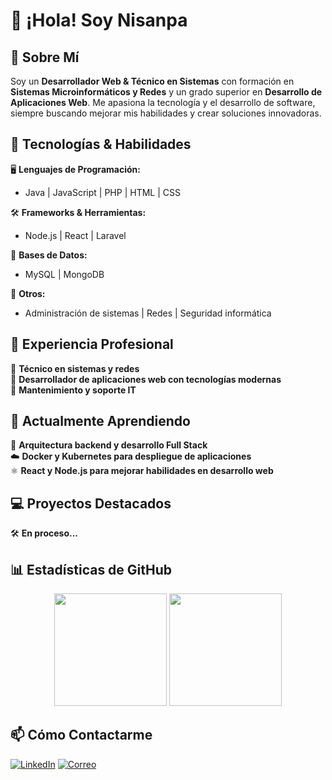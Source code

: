 # 👋 ¡Hola! Soy Nisanpa

## 🚀 Sobre Mí

Soy un **Desarrollador Web & Técnico en Sistemas** con formación en **Sistemas Microinformáticos y Redes** y un grado superior en **Desarrollo de Aplicaciones Web**. Me apasiona la tecnología y el desarrollo de software, siempre buscando mejorar mis habilidades y crear soluciones innovadoras.

## 🔧 Tecnologías & Habilidades

🖥️ **Lenguajes de Programación:**
- Java | JavaScript | PHP | HTML | CSS

🛠️ **Frameworks & Herramientas:**
- Node.js | React | Laravel

💾 **Bases de Datos:**
- MySQL | MongoDB

🔐 **Otros:**
- Administración de sistemas | Redes | Seguridad informática

## 💼 Experiencia Profesional

📌 **Técnico en sistemas y redes**  
📌 **Desarrollador de aplicaciones web con tecnologías modernas**  
📌 **Mantenimiento y soporte IT**

## 🌱 Actualmente Aprendiendo

🚀 **Arquitectura backend y desarrollo Full Stack**  
☁️ **Docker y Kubernetes para despliegue de aplicaciones**  
⚛️ **React y Node.js para mejorar habilidades en desarrollo web**

## 💻 Proyectos Destacados

🛠️ **En proceso...** 


## 📊 Estadísticas de GitHub

<div align="center">
  <img src="https://github-readme-stats.vercel.app/api?username=nisanpa04&show_icons=true&theme=radical" height="180px" />
  <img src="https://github-readme-stats.vercel.app/api/top-langs/?username=nisanpa04&layout=compact&theme=radical" height="180px" />  
</div>

## 📫 Cómo Contactarme

[![LinkedIn](https://img.shields.io/badge/LinkedIn-0077B5?style=flat-square&logo=linkedin&logoColor=white)](https://https:/www.linkedin.com/in/nicolas-sanchez-palomo-aa6172279/)
[![Correo](https://img.shields.io/badge/Email-D14836?style=flat-square&logo=gmail&logoColor=white)](mailto:nicolas.sanchez.palomo@gmail.com)


